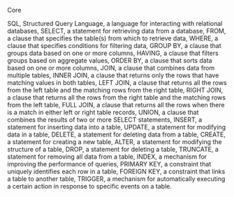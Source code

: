 Core

SQL, Structured Query Language, a language for interacting with relational databases,
SELECT, a statement for retrieving data from a database,
FROM, a clause that specifies the table(s) from which to retrieve data,
WHERE, a clause that specifies conditions for filtering data,
GROUP BY, a clause that groups data based on one or more columns,
HAVING, a clause that filters groups based on aggregate values,
ORDER BY, a clause that sorts data based on one or more columns,
JOIN, a clause that combines data from multiple tables,
INNER JOIN, a clause that returns only the rows that have matching values in both tables,
LEFT JOIN, a clause that returns all the rows from the left table and the matching rows from the right table,
RIGHT JOIN, a clause that returns all the rows from the right table and the matching rows from the left table,
FULL JOIN, a clause that returns all the rows when there is a match in either left or right table records,
UNION, a clause that combines the results of two or more SELECT statements,
INSERT, a statement for inserting data into a table,
UPDATE, a statement for modifying data in a table,
DELETE, a statement for deleting data from a table,
CREATE, a statement for creating a new table,
ALTER, a statement for modifying the structure of a table,
DROP, a statement for deleting a table,
TRUNCATE, a statement for removing all data from a table,
INDEX, a mechanism for improving the performance of queries,
PRIMARY KEY, a constraint that uniquely identifies each row in a table,
FOREIGN KEY, a constraint that links a table to another table,
TRIGGER, a mechanism for automatically executing a certain action in response to specific events on a table.